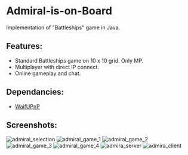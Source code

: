 # Admiral-is-on-Board
Implementation of "Battleships" game in Java.

## Features:
  * Standard Battleships game on 10 x 10 grid. Only MP.
  * Multiplayer with direct IP connect.
  * Online gameplay and chat.

## Dependancies:
  * [WaifUPnP](https://fdossena.com/?p=waifupnp/index.frag)
## Screenshots:
![admiral_selection](https://user-images.githubusercontent.com/25724155/54485644-48c57700-488d-11e9-92cb-191ac6b33559.png)
![admiral_game_1](https://user-images.githubusercontent.com/25724155/54485645-48c57700-488d-11e9-8d55-7d3123fd19fe.png)
![admiral_game_2](https://user-images.githubusercontent.com/25724155/54485646-495e0d80-488d-11e9-84c7-5dd00a45f6cf.png)
![admiral_game_3](https://user-images.githubusercontent.com/25724155/54485647-495e0d80-488d-11e9-8265-bba055975f97.png)
![admiral_game_4](https://user-images.githubusercontent.com/25724155/54485648-495e0d80-488d-11e9-9c41-6636662100f3.png)
![admira_server](https://user-images.githubusercontent.com/25724155/54485649-495e0d80-488d-11e9-940c-741db6f3e1ee.png)
![admira_client](https://user-images.githubusercontent.com/25724155/54485650-49f6a400-488d-11e9-98c4-ce3068723901.png)